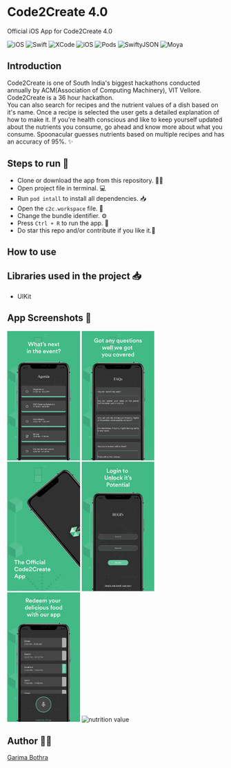 # Code2Create 4.0
Official iOS App for Code2Create 4.0

<p>
<img alt="iOS" src="https://img.shields.io/badge/platform-iOS-blue">
<img alt="Swift" src="https://img.shields.io/badge/Swift-5.0-brightgreen">
<img alt="XCode" src="https://img.shields.io/badge/XCode-11.5-blueviolet">
<img alt="iOS" src="https://img.shields.io/badge/iOS-13-orange">
<img alt="Pods" src="https://img.shields.io/badge/COCOAPODS-1.9.1-blue">
<img alt="SwiftyJSON" src="https://img.shields.io/badge/SwiftyJSON-5.0.0-yellow">
<img alt="Moya" src="https://img.shields.io/badge/Moya-14.0.0-red">
</p>

## Introduction ##
Code2Create is one of South India's biggest hackathons conducted annually by ACM(Association of Computing Machinery), VIT Vellore. Code2Create is a 36 hour hackathon.  <br/>
You can also search for recipes and the nutrient values of a dish based on it's name. Once a recipe is selected the user gets a detailed explanation of how to make it. If you're health conscious and like to keep yourself updated about the nutrients you consume, go ahead and know more about what you consume. Spoonacular guesses nutrients based on multiple recipes and has an accuracy of 95%. ✨

 ## Steps to run 📲 ##
 * Clone or download the app from this repository. 👩‍💻
 * Open project file in terminal. 💻
 * Run `pod intall` to install all dependencies. 📥
 * Open the `c2c.workspace` file. 💾
 * Change the bundle identifier. ⚙️
 * Press `Ctrl + R` to run the app. 📲
 * Do star this repo and/or contribute if you like it.🙂
 
 ## How to use  ##
 
 ## Libraries used in the project 📥 ##
 * UIKit
 
 ## App Screenshots 📸 ##
 <p>
 <img src="Screenshots/1.jpg" alt="Ingredients List" height="300"/>
 <img src="Screenshots/2.jpg" alt="Ingredients List" height="300"/>
 <img src="Screenshots/3.jpg" alt="Enter Dish Name" height="300"/>
 <img src="Screenshots/4.jpg" alt="Recipe" height="300"/>
 <img src="Screenshots/5.jpg" alt="Recipe" height="300"/>
 <img src="Screenshots/6.jpg" alt="nutrition value" height="300"/>
 </p>

 
 ## Author 👩‍💻 ##
 [Garima Bothra](https://github.com/garima94921)

